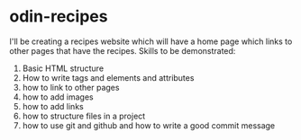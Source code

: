 # odin-recipes
I'll be creating a recipes website which will have a home page which links to other pages that have the recipes.
Skills to be demonstrated:
1. Basic HTML structure
2. How to write tags and elements and attributes
3. how to link to other pages
4. how to add images
5. how to add links
6. how to structure files in a project
7. how to use git and github and how to write a good commit message
